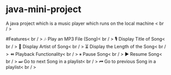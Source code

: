 # java-mini-project
A java project which is a music player which runs on the local machine < br / >


#Features< br / >
    🎶 Play an MP3 File (Song)< br / >
    🎙 Display Title of Song< br / >
    👤 Display Artist of Song< br / >
    ⏳ Display the Length of the Song< br / >
    ⏪ Playback Functionality< br / >
    ⏸ Pause Song< br / >
    ▶ Resume Song< br / >
    ⏭ Go to next Song in a playlist< br / >
    ⏮ Go to previous Song in a playlist< br / >
